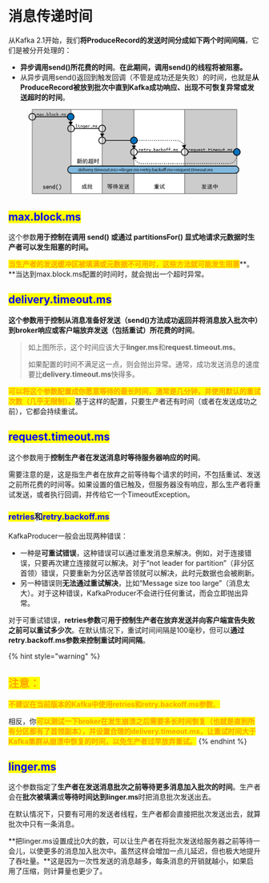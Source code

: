 # 消息传递时间

从Kafka 2.1开始，我们**将ProduceRecord的发送时间分成如下两个时间间隔**，它们是被分开处理的：

* **异步调用send()所花费的时间**。**在此期间，调用send()的线程将被阻塞。**
* 从异步调用send()返回到触发回调（不管是成功还是失败）的时间，也就是**从ProduceRecord被放到批次中直到Kafka成功响应、出现不可恢复异常或发送超时的时间**。

<div align="left">

<figure><img src="../../../../.gitbook/assets/18.jpg" alt=""><figcaption></figcaption></figure>

</div>

## <mark style="color:blue;">**max.block.ms**</mark>

这个参数**用于控制在调用 send() 或通过 partitionsFor() 显式地请求元数据时生产者可以发生阻塞的时间。**

<mark style="color:orange;">**当生产者的发送缓冲区被填满或元数据不可用时，这些方法就可能发生阻塞**</mark>**。**当达到max.block.ms配置的时间时，就会抛出一个超时异常。

## <mark style="color:blue;">**delivery.timeout.ms**</mark>

**这个参数用于控制从消息准备好发送（send()方法成功返回并将消息放入批次中）到broker响应或客户端放弃发送（包括重试）所花费的时间**。

> 如上图所示，这个时间应该大于**linger.ms**和**request.timeout.ms**。
>
> 如果配置的时间不满足这一点，则会抛出异常。通常，成功发送消息的速度要比**delivery.timeout.ms**快得多。

<mark style="color:orange;">**可以将这个参数配置成你愿意等待的最长时间，通常是几分钟，并使用默认的重试次数（几乎无限制）。**</mark>基于这样的配置，只要生产者还有时间（或者在发送成功之前），它都会持续重试。

## <mark style="color:blue;">**request.timeout.ms**</mark>

这个参数用于**控制生产者在发送消息时等待服务器响应的时间**。

需要注意的是，这是指生产者在放弃之前等待每个请求的时间，不包括重试、发送之前所花费的时间等。如果设置的值已触及，但服务器没有响应，那么生产者将重试发送，或者执行回调，并传给它一个TimeoutException。

### <mark style="color:blue;">**retries**</mark>**和**<mark style="color:blue;">**retry.backoff.ms**</mark>

KafkaProducer一般会出现两种错误：

* 一种是**可重试错误**，这种错误可以通过重发消息来解决。例如，对于连接错误，只要再次建立连接就可以解决。对于“not leader for partition”（非分区首领）错误，只要重新为分区选举首领就可以解决，此时元数据也会被刷新。
* 另一种错误则**无法通过重试解决**，比如“Message size too large”（消息太大）。对于这种错误，KafkaProducer不会进行任何重试，而会立即抛出异常。

对于可重试错误，**retries参数**可**用于控制生产者在放弃发送并向客户端宣告失败之前可以重试多少次**。在默认情况下，重试时间间隔是100毫秒，但可以**通过retry.backoff.ms参数来控制重试时间间隔**。

{% hint style="warning" %}
## <mark style="color:orange;">注意：</mark>

<mark style="color:orange;">**不建议在当前版本的Kafka中使用retries和retry.backoff.ms参数**</mark><mark style="color:orange;">。</mark>

相反，你<mark style="color:orange;">**可以测试一下broker在发生崩溃之后需要多长时间恢复（也就是直到所有分区都有了首领副本），并设置合理的delivery.timeout.ms，让重试时间大于Kafka集群从崩溃中恢复的时间，以免生产者过早放弃重试。**</mark>
{% endhint %}

## <mark style="color:blue;">**linger.ms**</mark>

这个参数指定了**生产者在发送消息批次之前等待更多消息加入批次的时间**。生产者会在**批次被填满**或**等待时间达到linger.ms**时把消息批次发送出去。

在默认情况下，只要有可用的发送者线程，生产者都会直接把批次发送出去，就算批次中只有一条消息。

**把linger.ms设置成比0大的数，可以让生产者在将批次发送给服务器之前等待一会儿，以使更多的消息加入批次中。虽然这样会增加一点儿延迟，但也极大地提升了吞吐量。**这是因为一次性发送的消息越多，每条消息的开销就越小，如果启用了压缩，则计算量也更少了。
